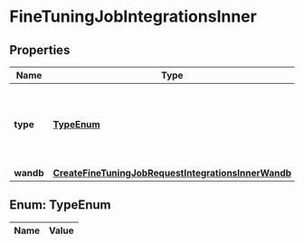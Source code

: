 

# FineTuningJobIntegrationsInner

## Properties

Name | Type | Description | Notes
------------ | ------------- | ------------- | -------------
**type** | [**TypeEnum**](#TypeEnum) | The type of the integration being enabled for the fine-tuning job | 
**wandb** | [**CreateFineTuningJobRequestIntegrationsInnerWandb**](CreateFineTuningJobRequestIntegrationsInnerWandb.md) |  | 


## Enum: TypeEnum

Name | Value
---- | -----




